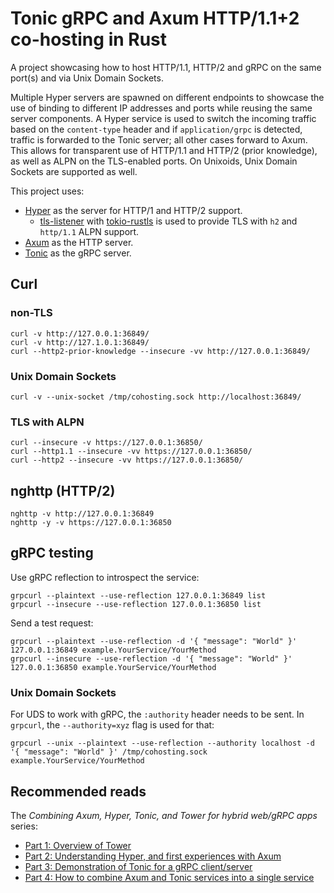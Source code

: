 # Tonic gRPC and Axum HTTP/1.1+2 co-hosting in Rust

A project showcasing how to host HTTP/1.1, HTTP/2 and gRPC on the same port(s) and via Unix Domain Sockets.

Multiple Hyper servers are spawned on different endpoints to showcase the use of binding to different IP addresses
and ports while reusing the same server components. A Hyper service is used to switch the incoming traffic based on the
`content-type` header and if `application/grpc` is detected, traffic is forwarded to the Tonic server; all other
cases forward to Axum. This allows for transparent use of HTTP/1.1 and HTTP/2 (prior knowledge), as well
as ALPN on the TLS-enabled ports. On Unixoids, Unix Domain Sockets are supported as well. 

This project uses:

- [Hyper] as the server for HTTP/1 and HTTP/2 support.
  - [tls-listener] with [tokio-rustls] is used to provide TLS with `h2` and `http/1.1` ALPN support.
- [Axum] as the HTTP server.
- [Tonic] as the gRPC server.

[Hyper]: https://github.com/hyperium/hyper
[Axum]: https://github.com/tokio-rs/axum
[Tonic]: https://github.com/hyperium/tonic
[tls-listener]: https://github.com/tmccombs/tls-listener
[tokio-rustls]: https://github.com/rustls/tokio-rustls

## Curl

### non-TLS

```shell
curl -v http://127.0.0.1:36849/
curl -v http://127.1.0.1:36849/
curl --http2-prior-knowledge --insecure -vv http://127.0.0.1:36849/
```

### Unix Domain Sockets

```shell
curl -v --unix-socket /tmp/cohosting.sock http://localhost:36849/
```

### TLS with ALPN

```shell
curl --insecure -v https://127.0.0.1:36850/
curl --http1.1 --insecure -vv https://127.0.0.1:36850/
curl --http2 --insecure -vv https://127.0.0.1:36850/
```

## nghttp (HTTP/2)

```shell
nghttp -v http://127.0.0.1:36849
nghttp -y -v https://127.0.0.1:36850
```

## gRPC testing

Use gRPC reflection to introspect the service: 

```shell
grpcurl --plaintext --use-reflection 127.0.0.1:36849 list
grpcurl --insecure --use-reflection 127.0.0.1:36850 list
```

Send a test request:

```shell
grpcurl --plaintext --use-reflection -d '{ "message": "World" }' 127.0.0.1:36849 example.YourService/YourMethod
grpcurl --insecure --use-reflection -d '{ "message": "World" }' 127.0.0.1:36850 example.YourService/YourMethod
```

### Unix Domain Sockets

For UDS to work with gRPC, the `:authority` header needs to be sent. In `grpcurl`, the `--authority=xyz` flag
is used for that:

```shell
grpcurl --unix --plaintext --use-reflection --authority localhost -d '{ "message": "World" }' /tmp/cohosting.sock example.YourService/YourMethod
```

## Recommended reads

The _Combining Axum, Hyper, Tonic, and Tower for hybrid web/gRPC apps_ series:

- [Part 1: Overview of Tower](https://www.fpcomplete.com/blog/axum-hyper-tonic-tower-part1/)
- [Part 2: Understanding Hyper, and first experiences with Axum](https://www.fpcomplete.com/blog/axum-hyper-tonic-tower-part2/)
- [Part 3: Demonstration of Tonic for a gRPC client/server](https://www.fpcomplete.com/blog/axum-hyper-tonic-tower-part3/)
- [Part 4: How to combine Axum and Tonic services into a single service](https://www.fpcomplete.com/blog/axum-hyper-tonic-tower-part4/)
